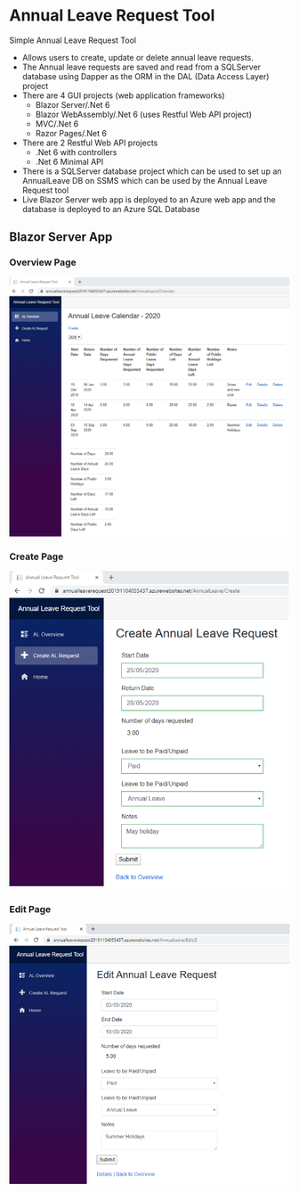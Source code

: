 # Annual Leave Request Tool
Simple Annual Leave Request Tool

* Allows users to create, update or delete annual leave requests.  
* The Annual leave requests are saved and read from a SQLServer database using Dapper as the ORM in the DAL (Data Access Layer) project  
* There are 4 GUI projects (web application frameworks)
  *  Blazor Server/.Net 6
  *  Blazor WebAssembly/.Net 6 (uses Restful Web API project)
  *  MVC/.Net 6
  *  Razor Pages/.Net 6
* There are 2 Restful Web API projects
  * .Net 6 with controllers
  * .Net 6 Minimal API
* There is a SQLServer database project which can be used to set up an AnnualLeave DB on SSMS which can be used by the Annual Leave Request tool
* Live Blazor Server web app is deployed to an Azure web app and the database is deployed to an Azure SQL Database

## Blazor Server App

### Overview Page

![](Images/OverviewPage.png)

### Create Page

![](Images/CreatePage.png)

### Edit Page

![](Images/EditPage.png)
